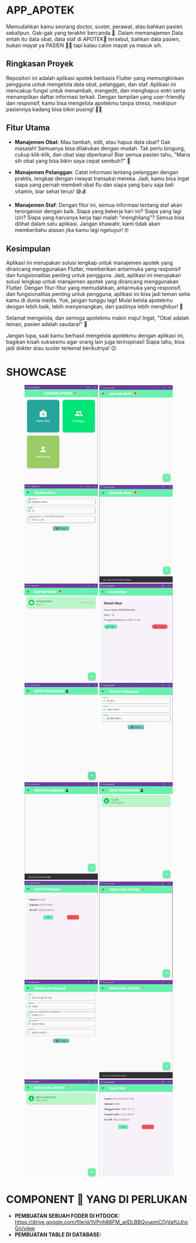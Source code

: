# APP_APOTEK
Memudahkan kamu seorang doctor, suster, perawat, atau bahkan pasien sekalipun. Gak-gak yang terakhir bercanda 🤣. Dalam memanajemen Data entah itu data obat, data staf di APOTEK🏥 tersebut, bahkan data pasien, bukan mayat ya PASIEN 🤣🤣 tapi kalau calon mayat ya masuk sih.

## Ringkasan Proyek
Repositori ini adalah aplikasi apotek berbasis Flutter yang memungkinkan pengguna untuk mengelola data obat, pelanggan, dan staf. Aplikasi ini mencakup fungsi untuk menambah, mengedit, dan menghapus entri serta menampilkan daftar informasi terkait.
Dengan tampilan yang user-friendly dan responsif, kamu bisa mengelola apotekmu tanpa stress, meskipun pasiennya kadang bisa bikin pusing! 😵‍💫

## Fitur Utama
- **Manajemen Obat**: Mau tambah, edit, atau hapus data obat? Gak masalah! Semuanya bisa dilakukan dengan mudah. Tak perlu bingung, cukup klik-klik, dan obat siap diperbarui! Biar semua pasien tahu, "Mana sih obat yang bisa bikin saya cepat sembuh?" 💊
  
- **Manajemen Pelanggan**: Catat informasi tentang pelanggan dengan praktis, lengkap dengan riwayat transaksi mereka. Jadi, kamu bisa ingat siapa yang pernah membeli obat flu dan siapa yang baru saja beli vitamin, biar sehat terus! 😅💰

- **Manajemen Staf**: Dengan fitur ini, semua informasi tentang staf akan terorganisir dengan baik. Siapa yang bekerja hari ini? Siapa yang lagi izin? Siapa yang harusnya kerja tapi malah "menghilang"? Semua bisa dilihat dalam satu aplikasi. Jangan khawatir, kami tidak akan memberitahu atasan jika kamu lagi ngeluyur! 🤓


## Kesimpulan
Aplikasi ini merupakan solusi lengkap untuk manajemen apotek yang dirancang menggunakan Flutter, memberikan antarmuka yang responsif dan fungsionalitas penting untuk pengguna.
Jadi, aplikasi ini merupakan solusi lengkap untuk manajemen apotek yang dirancang menggunakan Flutter. Dengan fitur-fitur yang memudahkan, antarmuka yang responsif, dan fungsionalitas penting untuk pengguna, aplikasi ini bisa jadi teman setia kamu di dunia medis. Yuk, jangan tunggu lagi! Mulai kelola apotekmu dengan lebih baik, lebih menyenangkan, dan pastinya lebih menghibur! 🎉

Selamat mengelola, dan semoga apotekmu makin maju! Ingat, "Obat adalah teman, pasien adalah saudara!" 🚀

Jangan lupa, saat kamu berhasil mengelola apotekmu dengan aplikasi ini, bagikan kisah suksesmu agar orang lain juga terinspirasi! Siapa tahu, bisa jadi dokter atau suster terkenal berikutnya! 😉

# SHOWCASE
<div align="center">
  <img src="https://raw.githubusercontent.com/TEUNGKU-ZULKIFLI/PROJECT-FLUTTER/refs/heads/master/asset/img/018.1.png" width="200px"/>
  <img src="https://raw.githubusercontent.com/TEUNGKU-ZULKIFLI/PROJECT-FLUTTER/refs/heads/master/asset/img/018.2.png" width="200px"/>
  <img src="https://raw.githubusercontent.com/TEUNGKU-ZULKIFLI/PROJECT-FLUTTER/refs/heads/master/asset/img/018.3.png" width="200px"/>
  <img src="https://raw.githubusercontent.com/TEUNGKU-ZULKIFLI/PROJECT-FLUTTER/refs/heads/master/asset/img/018.4.png" width="200px"/>
  <img src="https://raw.githubusercontent.com/TEUNGKU-ZULKIFLI/PROJECT-FLUTTER/refs/heads/master/asset/img/018.5.png" width="200px"/>
  <img src="https://raw.githubusercontent.com/TEUNGKU-ZULKIFLI/PROJECT-FLUTTER/refs/heads/master/asset/img/018.6.png" width="200px"/>
  <img src="https://raw.githubusercontent.com/TEUNGKU-ZULKIFLI/PROJECT-FLUTTER/refs/heads/master/asset/img/018.7.png" width="200px"/>
  <img src="https://raw.githubusercontent.com/TEUNGKU-ZULKIFLI/PROJECT-FLUTTER/refs/heads/master/asset/img/018.8.png" width="200px"/>
  <img src="https://raw.githubusercontent.com/TEUNGKU-ZULKIFLI/PROJECT-FLUTTER/refs/heads/master/asset/img/018.9.png" width="200px"/>
  <img src="https://raw.githubusercontent.com/TEUNGKU-ZULKIFLI/PROJECT-FLUTTER/refs/heads/master/asset/img/018.10.png" width="200px"/>
  <img src="https://raw.githubusercontent.com/TEUNGKU-ZULKIFLI/PROJECT-FLUTTER/refs/heads/master/asset/img/018.11.png" width="200px"/>
  <img src="https://raw.githubusercontent.com/TEUNGKU-ZULKIFLI/PROJECT-FLUTTER/refs/heads/master/asset/img/018.12.png" width="200px"/>
  <img src="https://raw.githubusercontent.com/TEUNGKU-ZULKIFLI/PROJECT-FLUTTER/refs/heads/master/asset/img/018.13.png" width="200px"/>
  <img src="https://raw.githubusercontent.com/TEUNGKU-ZULKIFLI/PROJECT-FLUTTER/refs/heads/master/asset/img/018.14.png" width="200px"/>
  <img src="https://raw.githubusercontent.com/TEUNGKU-ZULKIFLI/PROJECT-FLUTTER/refs/heads/master/asset/img/018.15.png" width="200px"/>
  <img src="https://raw.githubusercontent.com/TEUNGKU-ZULKIFLI/PROJECT-FLUTTER/refs/heads/master/asset/img/018.16.png" width="200px"/>
</div>

# COMPONENT 💾 YANG DI PERLUKAN
- **PEMBUATAN SEBUAH FODER DI HTDOCK:** https://drive.google.com/file/d/1VPnh88FM_wlDLBBQyupmCOjVafUJhxGn/view
- **PEMBUATAN TABLE DI DATABASE:** 
